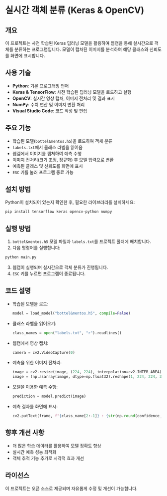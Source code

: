 # 실시간 객체 분류 (Keras & OpenCV)

## 개요
이 프로젝트는 사전 학습된 Keras 딥러닝 모델을 활용하여 웹캠을 통해 실시간으로 객체를 분류하는 프로그램입니다. 모델이 캡처된 이미지를 분석하여 해당 클래스와 신뢰도를 화면에 표시합니다.

## 사용 기술
- **Python**: 기본 프로그래밍 언어
- **Keras & TensorFlow**: 사전 학습된 딥러닝 모델을 로드하고 실행
- **OpenCV**: 실시간 영상 캡처, 이미지 전처리 및 결과 표시
- **NumPy**: 수치 연산 및 이미지 변환 처리
- **Visual Studio Code**: 코드 작성 및 편집

## 주요 기능
- 학습된 모델(`bottel&mentos.h5`)을 로드하여 객체 분류
- `labels.txt`에서 클래스 라벨을 읽어옴
- 웹캠에서 이미지를 캡처하여 예측 수행
- 이미지 전처리(크기 조정, 정규화) 후 모델 입력으로 변환
- 예측된 클래스 및 신뢰도를 화면에 표시
- `ESC` 키를 눌러 프로그램 종료 가능

## 설치 방법
Python이 설치되어 있는지 확인한 후, 필요한 라이브러리를 설치하세요:

```bash
pip install tensorflow keras opencv-python numpy
```

## 실행 방법
1. `bottel&mentos.h5` 모델 파일과 `labels.txt`를 프로젝트 폴더에 배치합니다.
2. 다음 명령어를 실행합니다:

```bash
python main.py
```

3. 웹캠이 실행되며 실시간으로 객체 분류가 진행됩니다.
4. `ESC` 키를 누르면 프로그램이 종료됩니다.

## 코드 설명
- 학습된 모델을 로드:  
  ```python
  model = load_model("bottel&mentos.h5", compile=False)
  ```
- 클래스 라벨을 읽어오기:  
  ```python
  class_names = open("labels.txt", "r").readlines()
  ```
- 웹캠에서 영상 캡처:  
  ```python
  camera = cv2.VideoCapture(0)
  ```
- 예측을 위한 이미지 전처리:  
  ```python
  image = cv2.resize(image, (224, 224), interpolation=cv2.INTER_AREA)
  image = (np.asarray(image, dtype=np.float32).reshape(1, 224, 224, 3) / 127.5) - 1
  ```
- 모델을 이용한 예측 수행:  
  ```python
  prediction = model.predict(image)
  ```
- 예측 결과를 화면에 표시:  
  ```python
  cv2.putText(frame, f"{class_name[2:-1]} : {str(np.round(confidence_score * 100))[:-2]}", (10, 50), cv2.FONT_HERSHEY_SIMPLEX, 2, (255, 255, 255), 2)
  ```

## 향후 개선 사항
- 더 많은 학습 데이터를 활용하여 모델 정확도 향상
- 실시간 예측 성능 최적화
- 객체 추적 기능 추가로 시각적 효과 개선

## 라이선스
이 프로젝트는 오픈 소스로 제공되며 자유롭게 수정 및 개선이 가능합니다.

